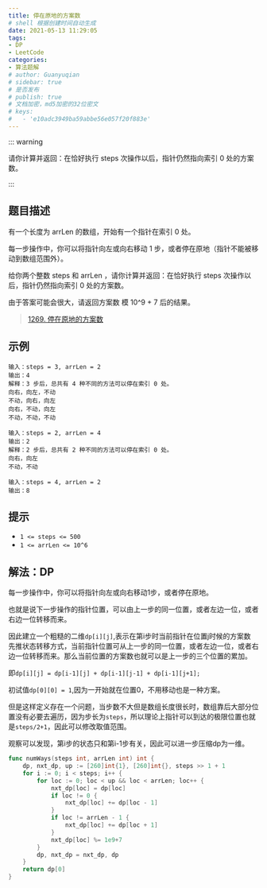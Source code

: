 ```yaml
---
title: 停在原地的方案数
# shell 根据创建时间自动生成
date: 2021-05-13 11:29:05
tags:
- DP
- LeetCode
categories:
- 算法题解
# author: Guanyuqian
# sidebar: true
# 是否发布
# publish: true
# 文档加密，md5加密的32位密文
# keys:
# 	- 'e10adc3949ba59abbe56e057f20f883e'
---
```


::: warning

请你计算并返回：在恰好执行 steps 次操作以后，指针仍然指向索引 0 处的方案数。

:::

<!-- more -->

## 题目描述

有一个长度为 arrLen 的数组，开始有一个指针在索引 0 处。

每一步操作中，你可以将指针向左或向右移动 1 步，或者停在原地（指针不能被移动到数组范围外）。

给你两个整数 steps 和 arrLen ，请你计算并返回：在恰好执行 steps 次操作以后，指针仍然指向索引 0 处的方案数。

由于答案可能会很大，请返回方案数 模 10^9 + 7 后的结果。

> [1269. 停在原地的方案数](https://leetcode-cn.com/problems/number-of-ways-to-stay-in-the-same-place-after-some-steps/)



## 示例

```
输入：steps = 3, arrLen = 2
输出：4
解释：3 步后，总共有 4 种不同的方法可以停在索引 0 处。
向右，向左，不动
不动，向右，向左
向右，不动，向左
不动，不动，不动

输入：steps = 2, arrLen = 4
输出：2
解释：2 步后，总共有 2 种不同的方法可以停在索引 0 处。
向右，向左
不动，不动

输入：steps = 4, arrLen = 2
输出：8
```



## 提示

- `1 <= steps <= 500`
- `1 <= arrLen <= 10^6`

## 解法：DP

每一步操作中，你可以将指针向左或向右移动1步，或者停在原地。

也就是说下一步操作的指针位置，可以由上一步的同一位置，或者左边一位，或者右边一位转移而来。

因此建立一个粗糙的二维`dp[i][j]`,表示在第i步时当前指针在位置j时候的方案数
先推状态转移方式，当前指针位置可从上一步的同一位置，或者左边一位，或者右边一位转移而来。那么当前位置的方案数也就可以是上一步的三个位置的累加。

即`dp[i][j] = dp[i-1][j] + dp[i-1][j-1] + dp[i-1][j+1];`

初试值`dp[0][0] = 1`,因为一开始就在位置0，不用移动也是一种方案。

但是这样定义存在一个问题，当步数不大但是数组长度很长时，数组靠后大部分位置没有必要去遍历，因为步长为`steps`，所以理论上指针可以到达的极限位置也就是`steps/2+1`，因此可以修改取值范围。

观察可以发现，第i步的状态只和第i-1步有关，因此可以进一步压缩dp为一维。


```go
func numWays(steps int, arrLen int) int {
    dp, nxt_dp, up := [260]int{1}, [260]int{}, steps >> 1 + 1
    for i := 0; i < steps; i++ {
        for loc := 0; loc < up && loc < arrLen; loc++ {
            nxt_dp[loc] = dp[loc]
            if loc != 0 {
                nxt_dp[loc] += dp[loc - 1]
            }
            if loc != arrLen - 1 {
                nxt_dp[loc] += dp[loc + 1]
            }
            nxt_dp[loc] %= 1e9+7
        }
        dp, nxt_dp = nxt_dp, dp
    }
    return dp[0]
}
```